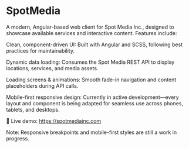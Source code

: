 # SpotMedia

A modern, Angular-based web client for Spot Media Inc., designed to showcase available services and interactive content. Features include:

Clean, component-driven UI: Built with Angular and SCSS, following best practices for maintainability.

Dynamic data loading: Consumes the Spot Media REST API to display locations, services, and media assets.

Loading screens & animations: Smooth fade-in navigation and content placeholders during API calls.

Mobile-first responsive design: Currently in active development—every layout and component is being adapted for seamless use across phones, tablets, and desktops.

🔗 Live demo: https://spotmediainc.com

Note: Responsive breakpoints and mobile-first styles are still a work in progress.
